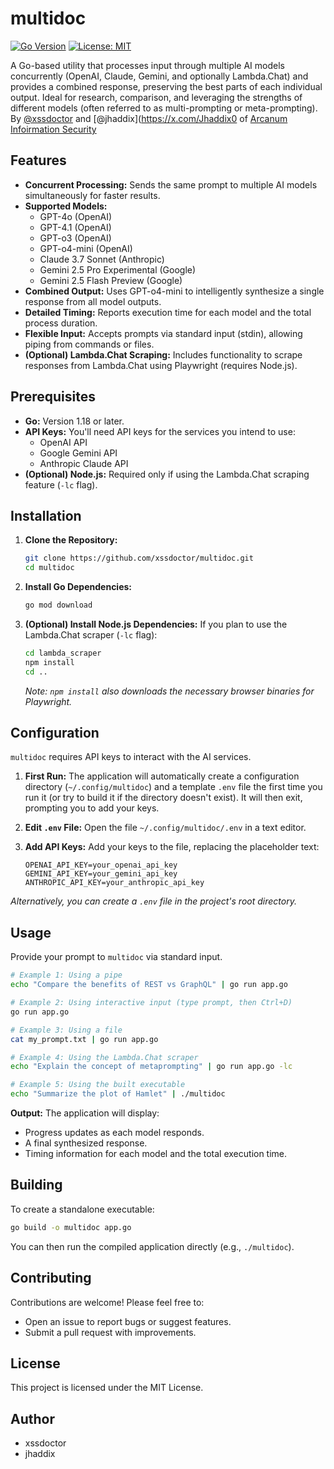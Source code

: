 # multidoc

[![Go Version](https://img.shields.io/badge/Go-1.18+-00ADD8.svg)](https://golang.org/) [![License: MIT](https://img.shields.io/badge/License-MIT-yellow.svg)](https://opensource.org/licenses/MIT)

A Go-based utility that processes input through multiple AI models concurrently (OpenAI, Claude, Gemini, and optionally Lambda.Chat) and provides a combined response, preserving the best parts of each individual output. Ideal for research, comparison, and leveraging the strengths of different models (often referred to as multi-prompting or meta-prompting). By [@xssdoctor](https://x.com/xssdoctor) and [@jhaddix](https://x.com/Jhaddix0 of [Arcanum Infoirmation Security](https://www.arcanum-sec.com/)

## Features

*   **Concurrent Processing:** Sends the same prompt to multiple AI models simultaneously for faster results.
*   **Supported Models:**
    *   GPT-4o (OpenAI)
    *   GPT-4.1 (OpenAI)
    *   GPT-o3 (OpenAI)
    *   GPT-o4-mini (OpenAI)
    *   Claude 3.7 Sonnet (Anthropic)
    *   Gemini 2.5 Pro Experimental (Google)
    *   Gemini 2.5 Flash Preview (Google)
*   **Combined Output:** Uses GPT-o4-mini to intelligently synthesize a single response from all model outputs.
*   **Detailed Timing:** Reports execution time for each model and the total process duration.
*   **Flexible Input:** Accepts prompts via standard input (stdin), allowing piping from commands or files.
*   **(Optional) Lambda.Chat Scraping:** Includes functionality to scrape responses from Lambda.Chat using Playwright (requires Node.js).

## Prerequisites

*   **Go:** Version 1.18 or later.
*   **API Keys:** You'll need API keys for the services you intend to use:
    *   OpenAI API
    *   Google Gemini API
    *   Anthropic Claude API
*   **(Optional) Node.js:** Required only if using the Lambda.Chat scraping feature (`-lc` flag).

## Installation

1.  **Clone the Repository:**
    ```bash
    git clone https://github.com/xssdoctor/multidoc.git
    cd multidoc
    ```

2.  **Install Go Dependencies:**
    ```bash
    go mod download
    ```

3.  **(Optional) Install Node.js Dependencies:** If you plan to use the Lambda.Chat scraper (`-lc` flag):
    ```bash
    cd lambda_scraper
    npm install
    cd .. 
    ```
    *Note: `npm install` also downloads the necessary browser binaries for Playwright.*

## Configuration

`multidoc` requires API keys to interact with the AI services.

1.  **First Run:** The application will automatically create a configuration directory (`~/.config/multidoc`) and a template `.env` file the first time you run it (or try to build it if the directory doesn't exist). It will then exit, prompting you to add your keys.

2.  **Edit `.env` File:** Open the file `~/.config/multidoc/.env` in a text editor.

3.  **Add API Keys:** Add your keys to the file, replacing the placeholder text:
    ```dotenv
    OPENAI_API_KEY=your_openai_api_key
    GEMINI_API_KEY=your_gemini_api_key
    ANTHROPIC_API_KEY=your_anthropic_api_key
    ```

*Alternatively, you can create a `.env` file in the project's root directory.*

## Usage

Provide your prompt to `multidoc` via standard input.

```bash
# Example 1: Using a pipe
echo "Compare the benefits of REST vs GraphQL" | go run app.go

# Example 2: Using interactive input (type prompt, then Ctrl+D)
go run app.go

# Example 3: Using a file
cat my_prompt.txt | go run app.go

# Example 4: Using the Lambda.Chat scraper
echo "Explain the concept of metaprompting" | go run app.go -lc

# Example 5: Using the built executable
echo "Summarize the plot of Hamlet" | ./multidoc 
```

**Output:**
The application will display:
*   Progress updates as each model responds.
*   A final synthesized response.
*   Timing information for each model and the total execution time.

## Building

To create a standalone executable:

```bash
go build -o multidoc app.go
```

You can then run the compiled application directly (e.g., `./multidoc`).

## Contributing

Contributions are welcome! Please feel free to:
*   Open an issue to report bugs or suggest features.
*   Submit a pull request with improvements.

## License

This project is licensed under the MIT License.

## Author

*   xssdoctor
*   jhaddix
